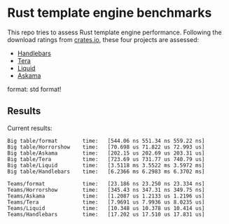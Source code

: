 # Rust template engine benchmarks

This repo tries to assess Rust template engine performance. Following the
download ratings from [crates.io][crates], these four projects are assessed:

- [Handlebars][handlebars]
- [Tera][tera]
- [Liquid][liquid]
- [Askama][askama]

[crates]: https://crates.io/categories/template-engine
[handlebars]: https://github.com/sunng87/handlebars-rust
[tera]: https://github.com/Keats/tera
[liquid]: https://github.com/cobalt-org/liquid-rust
[askama]: https://github.com/djc/askama
format: std format!
## Results

Current results:

```
Big table/format        time:   [544.06 ns 551.34 ns 559.22 ns]
Big table/Horrorshow    time:   [70.698 us 71.822 us 72.993 us]
Big table/Askama        time:   [202.15 us 202.69 us 203.31 us]
Big table/Tera          time:   [723.69 us 731.77 us 740.79 us]
Big table/Liquid        time:   [3.5118 ms 3.5522 ms 3.5972 ms]
Big table/Handlebars    time:   [6.2366 ms 6.2983 ms 6.3702 ms]

Teams/format            time:   [23.186 ns 23.250 ns 23.334 ns]                    
Teams/Horrorshow        time:   [345.43 ns 347.31 ns 349.75 ns]
Teams/Askama            time:   [1.2087 us 1.2133 us 1.2196 us]
Teams/Tera              time:   [7.9691 us 7.9936 us 8.0235 us]
Teams/Liquid            time:   [10.348 us 10.378 us 10.414 us]
Teams/Handlebars        time:   [17.202 us 17.510 us 17.831 us]
```
